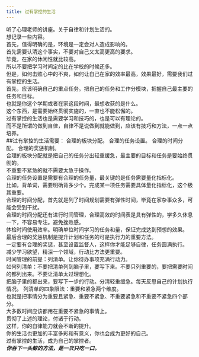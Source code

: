 ```yaml
---
title: 过有掌控的生活
---
```

听了心理老师的讲座。关于自律和计划生活的。  
想记录一些内容。  
首先，值得明确的是，环境是一定会对人造成影响的。  
首先需要认清这个事实，不要对自己又太高更高的要求。  
毕竟，在家的休闲性就比较高。  
所以不要把学习时间定的比在学校的时候还多。  
但是，如何击败心中的不爽，如何让自己在家的效率最高，效果最好，需要我们过有掌控的生活。  
首先，应该明确自己的重点任务。把自己的任务和工作分模块，把握自己最主要的任务和目标。  
也就是你这个学期或者在家这段时间，最想收获的是什么。  
这个东西，是需要始终贯彻实施的，一直也不能松懈的。  
过有掌控的生活也是需要学习和技巧的，也是可以有理论的。  
而不是所谓的做到自律，自律不是说做到就能做到，应该有技巧和方法，一点一点培养。  
##过有掌控的生活需要：  合理的板块分配。  合理的任务设置。  合理的时间分配。  合理的奖惩机制。  
合理的板块分配就是把自己的任务分出轻重缓急，最主要的目标和任务是要始终贯彻的。  
不重要不紧急的就不需要太急于操作。  
合理的任务设置是需要有合理的任务量，最关键的是任务需要量化指标化。  
比如，背单词，需要明确背多少个。完成某一项任务需要具体量化指标化，这个极其重要。  
合理的时间分配，首先就是列了时间规划需要有弹性时间，毕竟在家杂事众多，可能会受到干扰。  
合理的时间分配还有进行时间管理，合理高效的时间表是具有弹性的，学多久休息一下，不容易专注。避免挫败感。  
体检时间使用效率。明确单位时间学习的任务和量，保证完成达到预想的效果。
最后合理的奖惩机制是提升计划和任务的可是执行力的重要方法。  
一定要有合理的奖惩，甚至设置监督人，这样你才能足够自律，任务圆满执行。  
减少学习欲望，精深一个领域，行动比方法更重要。  
时间管理的前提：列清单。让你待办事项充满行动力。  
如何列清单：不要把清单列到脑子里，要写下来。不要只列重要的，要把需要时间的都列出来。不要让清单太过理想化。  
把脑子里的都出来，要写下一步的行动。分清轻重缓急。每天反思自己的计划执行情况。
列清单的四象限法：重要和紧急两个维度。  
也就是把事情分为重要且紧急、重要不紧急、不重要紧急和不重要不紧急四个部分。  
大多数时间应该都用在重要不紧急的事情上。  
贯彻了上述的理论，付诸于行动。  
这样，你的自律能力就会不断的提升。  
你的生活也更加的丰富多彩和有意义，你也会成为更好的自己。  
过有掌控的生活，成为自己的掌控者。  
***你吞下一头鲸的方法，是一次只吃一口。***
